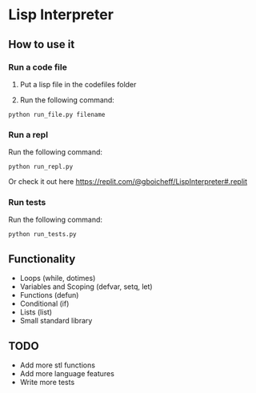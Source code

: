 # Lisp Interpreter


## How to use it

### Run a code file

1. Put a lisp file in the codefiles folder

2. Run the following command:

```
python run_file.py filename
```

### Run a repl
Run the following command:

```
python run_repl.py
```

Or check it out here https://replit.com/@gboicheff/LispInterpreter#.replit

### Run tests
Run the following command:

```
python run_tests.py
```


## Functionality
* Loops (while, dotimes)
* Variables and Scoping (defvar, setq, let)
* Functions (defun)
* Conditional (if)
* Lists (list)
* Small standard library


## TODO
* Add more stl functions
* Add more language features
* Write more tests
